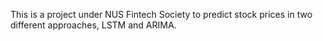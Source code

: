 This is a project under NUS Fintech Society to predict stock prices in two different approaches, LSTM and ARIMA.